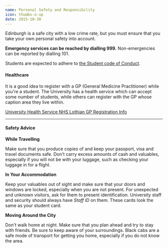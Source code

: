 ```yaml
---
name: Personal Safety and Responsibility
icon: thumbs-o-up
date: 2015-10-30
---
```


Edinburgh is a safe city with a low crime rate, but you must ensure that you take your own personal safety into account.

**Emergency services can be reached by dialling 999.** Non-emergencies can be reported by dialling 101.

Students are expected to adhere to [the Student code of Conduct](http://www.ed.ac.uk/academic-services/staff/discipline/code-discipline).

#### Healthcare

It is a good idea to register with a GP (General Medicine Practitioner) while you're a student.
The University has a health service which can accept some number of students, while others
can register with the GP whose caption area they live within.

<div class="btn-group">
  <a class="btn btn-default" href="http://www.health-service.ed.ac.uk/">
    University Health Service
  </a>
  
  <a class="btn btn-default" href="http://www.nhslothian.scot.nhs.uk/Services/GPs/Pages/default.aspx">
    NHS Lothian GP Registration Info
  </a>
</div>

---

#### Safety Advice

**While Travelling**

Make sure that you produce copies of and keep your passport, visa and travel documents safe. Don't carry excess amounts of cash and valuables, especially if you will not be with your luggage, such as checking your luggage in for a flight.

**In Your Accommodation**

Keep your valuables out of sight and make sure that your doors and windows are locked, especially when you are not present. For unexpected and unknown visitors, ask for them to present identification. University staff and security should always have *Staff ID* on them. These cards look the same as your student card.

**Moving Around the City**

Don't walk home at night. Make sure that you plan ahead and try to stay with friends. Be sure to keep aware of your surroundings. Black cabs are a safe mode of transport for getting you home, especially if you do not know the area. 
